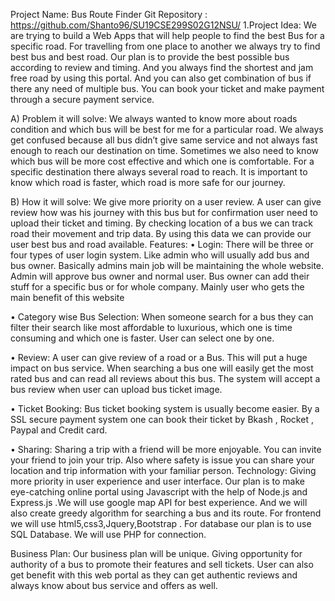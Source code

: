 Project Name: Bus Route Finder
Git Repository : https://github.com/Shanto96/SU19CSE299S02G12NSU/
1.Project Idea:
We are trying to build a Web Apps that will help people to find the best Bus for a specific road. For travelling from one place to another we always try to find best bus and best road. Our plan is to provide the best possible bus according to review and timing. And you always find the shortest and jam free road by using this portal.  And you can also get combination of bus if there any need of multiple bus. You can book your ticket and make payment through a secure payment service.

A)	Problem it will solve: 
We always wanted to know more about roads condition and which bus will be best for me for a particular road. We always get confused because all bus didn’t give same service and not always fast enough to reach our destination on time. Sometimes we also need to know which bus will be more cost effective and which one is comfortable. For a specific destination there always several road to reach. It is important to know which road is faster, which road is more safe for our journey.

B)	How it will solve:
We give more priority on a user review. A user can give review how was his journey with this bus but for confirmation user need to upload their ticket and timing.  By checking location of a bus we can track road their movement and trip data. By using this data we can provide our user best bus and road available.
Features:
•	Login: There will be three or four types of user login system. Like admin who will usually add bus and bus owner. Basically admins main job will be maintaining the whole website. Admin will approve bus owner and normal user. Bus owner can add their stuff for a specific bus or for whole company. Mainly user who gets the main benefit of this website 

•	Category wise Bus Selection: When someone search for a bus they can filter their search like most affordable to luxurious, which one is time consuming and which one is faster. User can select one by one.

•	Review: A user can give review of a road or a Bus.  This will put a huge impact on bus service. When searching a bus one will easily get the most rated bus and can read all reviews about this bus. The system will accept a bus review when user can upload bus ticket image.

•	Ticket Booking:  Bus ticket booking system is usually become easier. By a SSL secure payment system one can book their ticket by Bkash , Rocket , Paypal and Credit card.

•	Sharing: Sharing a trip with a friend will be more enjoyable. You can invite your friend to join your trip. Also where safety is issue you can share your location and trip information with your familiar person.
Technology:
Giving more priority in user experience and user interface. Our plan is to make eye-catching  online portal using Javascript  with the help  of Node.js and Express.js .We will use google map API for best experience. And we will also create greedy algorithm for searching a bus and its route. For frontend we will use html5,css3,Jquery,Bootstrap . For database our plan is to use SQL Database. We will use PHP for connection.

Business Plan:
Our business plan will be unique. Giving opportunity for authority of a bus to promote their features and sell tickets. User can also get benefit with this web portal as they can get authentic reviews and always know about bus service and offers as well.

